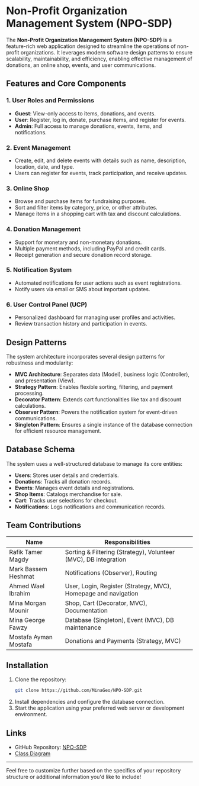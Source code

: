 # Non-Profit Organization Management System (NPO-SDP)

The **Non-Profit Organization Management System (NPO-SDP)** is a feature-rich web application designed to streamline the operations of non-profit organizations. It leverages modern software design patterns to ensure scalability, maintainability, and efficiency, enabling effective management of donations, an online shop, events, and user communications.

## Features and Core Components

### 1. User Roles and Permissions
- **Guest**: View-only access to items, donations, and events.
- **User**: Register, log in, donate, purchase items, and register for events.
- **Admin**: Full access to manage donations, events, items, and notifications.

### 2. Event Management
- Create, edit, and delete events with details such as name, description, location, date, and type.
- Users can register for events, track participation, and receive updates.

### 3. Online Shop
- Browse and purchase items for fundraising purposes.
- Sort and filter items by category, price, or other attributes.
- Manage items in a shopping cart with tax and discount calculations.

### 4. Donation Management
- Support for monetary and non-monetary donations.
- Multiple payment methods, including PayPal and credit cards.
- Receipt generation and secure donation record storage.

### 5. Notification System
- Automated notifications for user actions such as event registrations.
- Notify users via email or SMS about important updates.

### 6. User Control Panel (UCP)
- Personalized dashboard for managing user profiles and activities.
- Review transaction history and participation in events.

## Design Patterns

The system architecture incorporates several design patterns for robustness and modularity:

- **MVC Architecture**: Separates data (Model), business logic (Controller), and presentation (View).
- **Strategy Pattern**: Enables flexible sorting, filtering, and payment processing.
- **Decorator Pattern**: Extends cart functionalities like tax and discount calculations.
- **Observer Pattern**: Powers the notification system for event-driven communications.
- **Singleton Pattern**: Ensures a single instance of the database connection for efficient resource management.

## Database Schema

The system uses a well-structured database to manage its core entities:
- **Users**: Stores user details and credentials.
- **Donations**: Tracks all donation records.
- **Events**: Manages event details and registrations.
- **Shop Items**: Catalogs merchandise for sale.
- **Cart**: Tracks user selections for checkout.
- **Notifications**: Logs notifications and communication records.

## Team Contributions

| **Name**               | **Responsibilities**                                                                                     |
|------------------------|---------------------------------------------------------------------------------------------------------|
| Rafik Tamer Magdy      | Sorting & Filtering (Strategy), Volunteer (MVC), DB integration                                         |
| Mark Bassem Heshmat    | Notifications (Observer), Routing                                                                      |
| Ahmed Wael Ibrahim     | User, Login, Register (Strategy, MVC), Homepage and navigation                                         |
| Mina Morgan Mounir     | Shop, Cart (Decorator, MVC), Documentation                                                             |
| Mina George Fawzy      | Database (Singleton), Event (MVC), DB maintenance                                                     |
| Mostafa Ayman Mostafa  | Donations and Payments (Strategy, MVC)                                                                 |

## Installation

1. Clone the repository:  
   ```bash
   git clone https://github.com/MinaGeo/NPO-SDP.git
   ```
2. Install dependencies and configure the database connection.
3. Start the application using your preferred web server or development environment.

## Links
- GitHub Repository: [NPO-SDP](https://github.com/MinaGeo/NPO-SDP)
- [Class Diagram](https://drive.google.com/file/d/1CuZVmnf1R9mgq_YPSInn_DTIrbERaRsS/view?usp=sharing)

---

Feel free to customize further based on the specifics of your repository structure or additional information you'd like to include!
